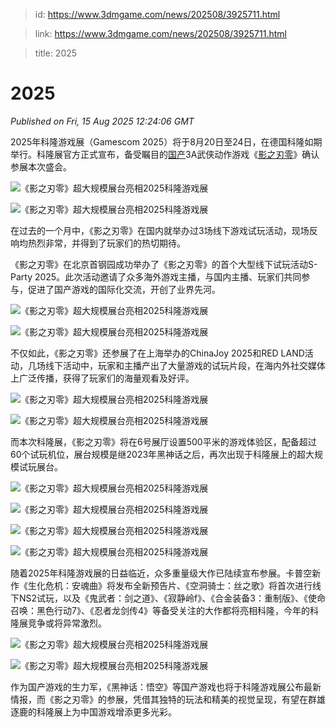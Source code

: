 > id: https://www.3dmgame.com/news/202508/3925711.html

> link: https://www.3dmgame.com/news/202508/3925711.html

> title: 2025

# 2025
_Published on Fri, 15 Aug 2025 12:24:06 GMT_

2025年科隆游戏展（Gamescom 2025）将于8月20日至24日，在德国科隆如期举行。科隆展官方正式宣布，备受瞩目的[国产](https://www.3dmgame.com/tag/gc_1/)3A武侠动作游戏《[影之刃零](https://www.3dmgame.com/games/phantomblade0/)》确认参展本次盛会。

![《影之刃零》超大规模展台亮相2025科隆游戏展](https://img.3dmgame.com/uploads/images/xiaz/20250815/1755260614_163786.jpg)

![《影之刃零》超大规模展台亮相2025科隆游戏展](https://img.3dmgame.com/uploads/images/xiaz/20250815/1755260614_810601.jpg)

在过去的一个月中，《影之刃零》在国内就举办过3场线下游戏试玩活动，现场反响均热烈非常，并得到了玩家们的热切期待。

《影之刃零》在北京首钢园成功举办了《影之刃零》的首个大型线下试玩活动S-Party 2025。此次活动邀请了众多海外游戏主播，与国内主播、玩家们共同参与，促进了国产游戏的国际化交流，开创了业界先河。

![《影之刃零》超大规模展台亮相2025科隆游戏展](https://img.3dmgame.com/uploads/images/xiaz/20250815/1755260614_817410.jpg)

![《影之刃零》超大规模展台亮相2025科隆游戏展](https://img.3dmgame.com/uploads/images/xiaz/20250815/1755260614_602958.jpg)

不仅如此，《影之刃零》还参展了在上海举办的ChinaJoy 2025和RED LAND活动，几场线下活动中，玩家和主播产出了大量游戏的试玩片段，在海内外社交媒体上广泛传播，获得了玩家们的海量观看及好评。

![《影之刃零》超大规模展台亮相2025科隆游戏展](https://img.3dmgame.com/uploads/images/xiaz/20250815/1755260616_659729.jpg)

![《影之刃零》超大规模展台亮相2025科隆游戏展](https://img.3dmgame.com/uploads/images/xiaz/20250815/1755260616_217364.jpg)

而本次科隆展，《影之刃零》将在6号展厅设置500平米的游戏体验区，配备超过60个试玩机位，展台规模是继2023年黑神话之后，再次出现于科隆展上的超大规模试玩展台。

![《影之刃零》超大规模展台亮相2025科隆游戏展](https://img.3dmgame.com/uploads/images/xiaz/20250815/1755260616_266166.jpg)

![《影之刃零》超大规模展台亮相2025科隆游戏展](https://img.3dmgame.com/uploads/images/xiaz/20250815/1755260616_500245.jpg)

![《影之刃零》超大规模展台亮相2025科隆游戏展](https://img.3dmgame.com/uploads/images/xiaz/20250815/1755260616_590021.jpg)

![《影之刃零》超大规模展台亮相2025科隆游戏展](https://img.3dmgame.com/uploads/images/xiaz/20250815/1755260617_332636.jpg)

随着2025年科隆游戏展的日益临近，众多重量级大作已陆续宣布参展。卡普空新作《生化危机：安魂曲》将发布全新预告片、《空洞骑士：丝之歌》将首次进行线下NS2试玩，以及《鬼武者：剑之道》、《寂静岭f》、《合金装备3：重制版》、《使命召唤：黑色行动7》、《忍者龙剑传4》等备受关注的大作都将亮相科隆，今年的科隆展竞争或将异常激烈。

![《影之刃零》超大规模展台亮相2025科隆游戏展](https://img.3dmgame.com/uploads/images/xiaz/20250815/1755260617_492435.jpg)

![《影之刃零》超大规模展台亮相2025科隆游戏展](https://img.3dmgame.com/uploads/images/xiaz/20250815/1755260617_559248.jpg)

作为国产游戏的生力军，《黑神话：悟空》等国产游戏也将于科隆游戏展公布最新情报，而《影之刃零》的参展，凭借其独特的玩法和精美的视觉呈现，有望在群雄逐鹿的科隆展上为中国游戏增添更多光彩。

